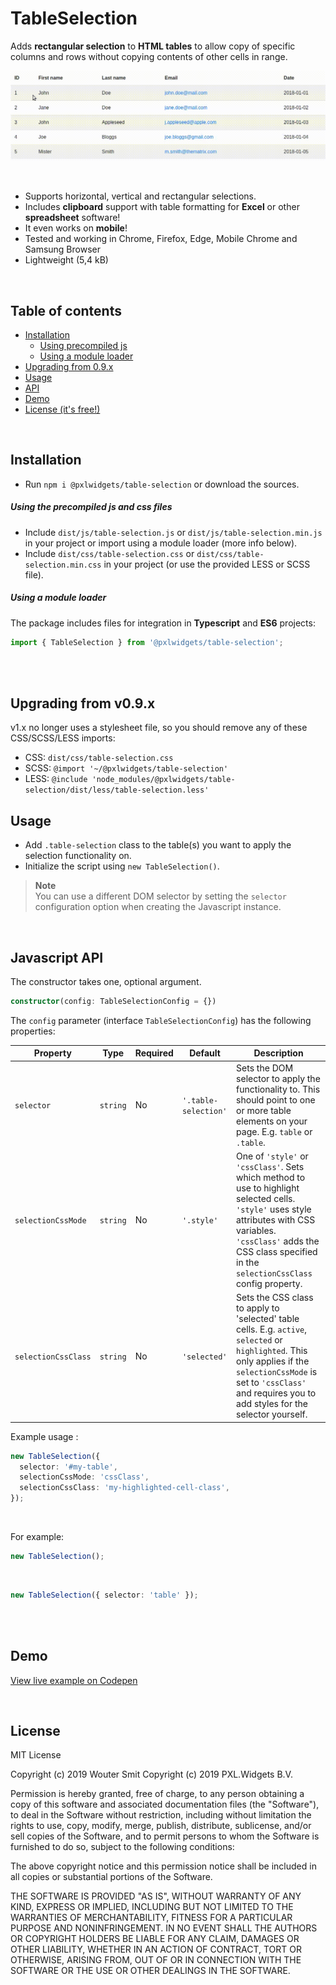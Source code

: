 # TableSelection
Adds **rectangular selection** to **HTML tables** to allow copy of specific columns and rows without copying contents of other cells in range.

![](examples/table-selection-demo.gif)

<br/>

- Supports horizontal, vertical and rectangular selections.
- Includes **clipboard** support with table formatting for **Excel** or other **spreadsheet** software!
- It even works on **mobile**!
- Tested and working in Chrome, Firefox, Edge, Mobile Chrome and Samsung Browser
- Lightweight (5,4 kB)

<br/>

## Table of contents
- [Installation](#installation)
    - [Using precompiled js](#installation-precompiled)
    - [Using a module loader](#installation-module-loader)
- [Upgrading from 0.9.x](#upgrading)
- [Usage](#usage)
- [API](#api)
- [Demo](#demo)
- [License (it's free!)](#license)

<br/>

<a name="installation"></a>
## Installation
- Run `npm i @pxlwidgets/table-selection` or download the sources.


<a name="installation-precompiled"></a>
##### Using the precompiled js and css files

- Include `dist/js/table-selection.js` or `dist/js/table-selection.min.js` in your project or import using a module loader (more info below).
- Include `dist/css/table-selection.css` or `dist/css/table-selection.min.css` in your project (or use the provided LESS or SCSS file).


<a name="installation-module-loader"></a>
##### Using a module loader

The package includes files for integration in **Typescript** and **ES6** projects:

```typescript
import { TableSelection } from '@pxlwidgets/table-selection';
```
<br/>
<br/>

<a name="upgrading"></a>
## Upgrading from v0.9.x
v1.x no longer uses a stylesheet file, so you should remove any of these CSS/SCSS/LESS imports:
- CSS: `dist/css/table-selection.css`
- SCSS: `@import '~/@pxlwidgets/table-selection'`
- LESS: `@include 'node_modules/@pxlwidgets/table-selection/dist/less/table-selection.less'`


<a name="usage"></a>
## Usage
- Add `.table-selection` class to the table(s) you want to apply the selection functionality on.
- Initialize the script using `new TableSelection()`.

> **Note**<br>
> You can use a different DOM selector by setting the `selector` configuration option when creating the Javascript instance.

<br/>

<a name="api"></a>
## Javascript API
The constructor takes one, optional argument.

```typescript
constructor(config: TableSelectionConfig = {})
```

The `config` parameter (interface `TableSelectionConfig`) has the following properties: 

| Property            | Type     | Required | Default              | Description                                                                                                                                                                                                                       |
|---------------------|----------|----------|----------------------|-----------------------------------------------------------------------------------------------------------------------------------------------------------------------------------------------------------------------------------|
| `selector`          | `string` | No       | `'.table-selection'` | Sets the DOM selector to apply the functionality to. This should point to one or more table elements on your page. E.g. `table` or `.table`.                                                                                      |
| `selectionCssMode`  | `string` | No       | `'.style'`           | One of `'style'` or `'cssClass'`. Sets which method to use to highlight selected cells. `'style'` uses style attributes with CSS variables. `'cssClass'` adds the CSS class specified in the `selectionCssClass` config property. |
| `selectionCssClass` | `string` | No       | `'selected'`         | Sets the CSS class to apply to 'selected' table cells. E.g. `active`, `selected` or `highlighted`. This only applies if the `selectionCssMode` is set to `'cssClass'` and requires you to add styles for the selector yourself.   |


Example usage :
```typescript
new TableSelection({
  selector: '#my-table',
  selectionCssMode: 'cssClass',
  selectionCssClass: 'my-highlighted-cell-class',
});
```
<br/>

For example:<br/>

```typescript
new TableSelection();
```
<br/>

```typescript
new TableSelection({ selector: 'table' });
```
<br/>

<br/>

<a name="demo"></a>
## Demo
[View live example on Codepen](https://codepen.io/opznhaarlems/full/YzrxmOr)

<br/>

<a name="license"></a>
## License
MIT License

Copyright (c) 2019 Wouter Smit
Copyright (c) 2019 PXL.Widgets B.V.

Permission is hereby granted, free of charge, to any person obtaining a copy
of this software and associated documentation files (the "Software"), to deal
in the Software without restriction, including without limitation the rights
to use, copy, modify, merge, publish, distribute, sublicense, and/or sell
copies of the Software, and to permit persons to whom the Software is
furnished to do so, subject to the following conditions:

The above copyright notice and this permission notice shall be included in all
copies or substantial portions of the Software.

THE SOFTWARE IS PROVIDED "AS IS", WITHOUT WARRANTY OF ANY KIND, EXPRESS OR
IMPLIED, INCLUDING BUT NOT LIMITED TO THE WARRANTIES OF MERCHANTABILITY,
FITNESS FOR A PARTICULAR PURPOSE AND NONINFRINGEMENT. IN NO EVENT SHALL THE
AUTHORS OR COPYRIGHT HOLDERS BE LIABLE FOR ANY CLAIM, DAMAGES OR OTHER
LIABILITY, WHETHER IN AN ACTION OF CONTRACT, TORT OR OTHERWISE, ARISING FROM,
OUT OF OR IN CONNECTION WITH THE SOFTWARE OR THE USE OR OTHER DEALINGS IN THE
SOFTWARE.
